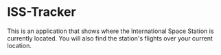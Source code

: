 # ISS-Tracker
This is an application that shows where the International Space Station is currently located. You will also find the station's flights over your current location.
